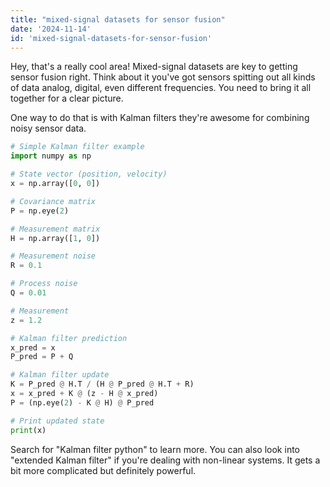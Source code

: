 ```yaml
---
title: "mixed-signal datasets for sensor fusion"
date: '2024-11-14'
id: 'mixed-signal-datasets-for-sensor-fusion'
---
```


Hey, that's a really cool area! Mixed-signal datasets are key to getting sensor fusion right. Think about it  you've got sensors spitting out all kinds of data  analog, digital, even different frequencies. You need to bring it all together for a clear picture.

One way to do that is with Kalman filters  they're awesome for combining noisy sensor data. 

```python
# Simple Kalman filter example
import numpy as np

# State vector (position, velocity)
x = np.array([0, 0])

# Covariance matrix
P = np.eye(2)

# Measurement matrix
H = np.array([1, 0])

# Measurement noise
R = 0.1

# Process noise
Q = 0.01

# Measurement
z = 1.2

# Kalman filter prediction
x_pred = x
P_pred = P + Q

# Kalman filter update
K = P_pred @ H.T / (H @ P_pred @ H.T + R)
x = x_pred + K @ (z - H @ x_pred)
P = (np.eye(2) - K @ H) @ P_pred

# Print updated state
print(x)
```

Search for  "Kalman filter python"  to learn more. You can also look into "extended Kalman filter"  if you're dealing with non-linear systems. It gets a bit more complicated but definitely powerful.
